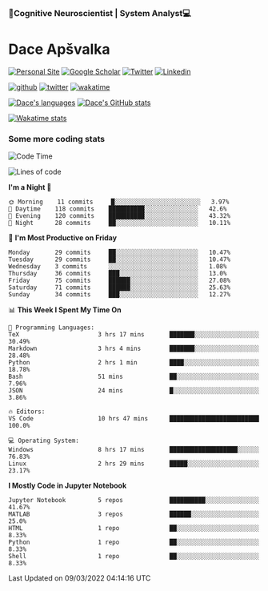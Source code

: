 ### 🧠Cognitive Neuroscientist | System Analyst💻
# Dace Apšvalka

[![Personal Site](https://img.shields.io/badge/website-teal?style=for-the-badge&logo=About.me&logoColor=white)](https://dcdace.net/)
[![Google Scholar](https://img.shields.io/badge/Scholar-yellow?style=for-the-badge&logo=googlescholar&logoColor=ffffff)](https://scholar.google.com/citations?hl=en&user=W8q0HBkAAAAJ&view_op=list_works&sortby=pubdate)
[![Twitter](https://img.shields.io/badge/Twitter-1DA1F2?logo=twitter&logoColor=white&style=for-the-badge)](https://twitter.com/dcdace)
[![Linkedin](https://img.shields.io/badge/linkedin-0077B5?logo=linkedin&logoColor=white&style=for-the-badge)](https://www.linkedin.com/in/dace-apsvalka/)

[![github](https://img.shields.io/github/followers/dcdace?logo=github&style=plastic)](https://github.com/dcdace?tab=followers "GitHub followers")
[![twitter](https://img.shields.io/twitter/follow/dcdace?label=followers&logo=twitter&color=%23007ec6&style=plastic)](https://twitter.com/dcdace "Twitter followers")
[![wakatime](https://wakatime.com/badge/user/6e7556d3-b1db-4eef-a7e8-9bad735fc27e.svg?style=plastic?v=2)](https://wakatime.com/@6e7556d3-b1db-4eef-a7e8-9bad735fc27e "Total time coded since Feb 28 2022")

[![Dace's languages](https://github-readme-stats.vercel.app/api/top-langs/?username=dcdace&langs_count=10&theme=nord&layout=compact)]() 
[![Dace's GitHub stats](https://github-readme-stats.vercel.app/api?username=dcdace&theme=dracula&hide=prs,issues&count_private=true&show_icons=true&hide_rank=true&include_all_commits=true&hide_title=false&custom_title=GitHub+Stats)](https://github.com/anuraghazra/github-readme-stats)

[![Wakatime stats](https://github-readme-stats.vercel.app/api/wakatime?username=dcdace&theme=react&layout=compact&custom_title=Coding+past+7+days&v=2)](https://wakatime.com/@6e7556d3-b1db-4eef-a7e8-9bad735fc27e "Recorded coding time in the past 7 days")
 ### Some more coding stats
<!--START_SECTION:waka-->
![Code Time](http://img.shields.io/badge/Code%20Time-13%20hrs%2019%20mins-blue)

![Lines of code](https://img.shields.io/badge/From%20Hello%20World%20I%27ve%20Written-46%20Thousand%20lines%20of%20code-blue)

**I'm a Night 🦉** 

```text
🌞 Morning    11 commits     █░░░░░░░░░░░░░░░░░░░░░░░░   3.97% 
🌆 Daytime    118 commits    ██████████░░░░░░░░░░░░░░░   42.6% 
🌃 Evening    120 commits    ██████████░░░░░░░░░░░░░░░   43.32% 
🌙 Night      28 commits     ██░░░░░░░░░░░░░░░░░░░░░░░   10.11%

```
📅 **I'm Most Productive on Friday** 

```text
Monday       29 commits     ██░░░░░░░░░░░░░░░░░░░░░░░   10.47% 
Tuesday      29 commits     ██░░░░░░░░░░░░░░░░░░░░░░░   10.47% 
Wednesday    3 commits      ░░░░░░░░░░░░░░░░░░░░░░░░░   1.08% 
Thursday     36 commits     ███░░░░░░░░░░░░░░░░░░░░░░   13.0% 
Friday       75 commits     ██████░░░░░░░░░░░░░░░░░░░   27.08% 
Saturday     71 commits     ██████░░░░░░░░░░░░░░░░░░░   25.63% 
Sunday       34 commits     ███░░░░░░░░░░░░░░░░░░░░░░   12.27%

```


📊 **This Week I Spent My Time On** 

```text
💬 Programming Languages: 
TeX                      3 hrs 17 mins       ███████░░░░░░░░░░░░░░░░░░   30.49% 
Markdown                 3 hrs 4 mins        ███████░░░░░░░░░░░░░░░░░░   28.48% 
Python                   2 hrs 1 min         ████░░░░░░░░░░░░░░░░░░░░░   18.78% 
Bash                     51 mins             ██░░░░░░░░░░░░░░░░░░░░░░░   7.96% 
JSON                     24 mins             █░░░░░░░░░░░░░░░░░░░░░░░░   3.86%

🔥 Editors: 
VS Code                  10 hrs 47 mins      █████████████████████████   100.0%

💻 Operating System: 
Windows                  8 hrs 17 mins       ███████████████████░░░░░░   76.83% 
Linux                    2 hrs 29 mins       █████░░░░░░░░░░░░░░░░░░░░   23.17%

```

**I Mostly Code in Jupyter Notebook** 

```text
Jupyter Notebook         5 repos             ██████████░░░░░░░░░░░░░░░   41.67% 
MATLAB                   3 repos             ██████░░░░░░░░░░░░░░░░░░░   25.0% 
HTML                     1 repo              ██░░░░░░░░░░░░░░░░░░░░░░░   8.33% 
Python                   1 repo              ██░░░░░░░░░░░░░░░░░░░░░░░   8.33% 
Shell                    1 repo              ██░░░░░░░░░░░░░░░░░░░░░░░   8.33%

```



 Last Updated on 09/03/2022 04:14:16 UTC
<!--END_SECTION:waka-->